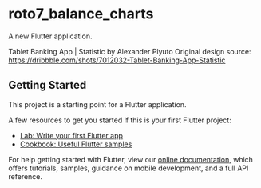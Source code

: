 # roto7_balance_charts

A new Flutter application.


Tablet Banking App | Statistic by Alexander Plyuto
Original design source: https://dribbble.com/shots/7012032-Tablet-Banking-App-Statistic

## Getting Started

This project is a starting point for a Flutter application.

A few resources to get you started if this is your first Flutter project:

- [Lab: Write your first Flutter app](https://flutter.dev/docs/get-started/codelab)
- [Cookbook: Useful Flutter samples](https://flutter.dev/docs/cookbook)

For help getting started with Flutter, view our
[online documentation](https://flutter.dev/docs), which offers tutorials,
samples, guidance on mobile development, and a full API reference.
